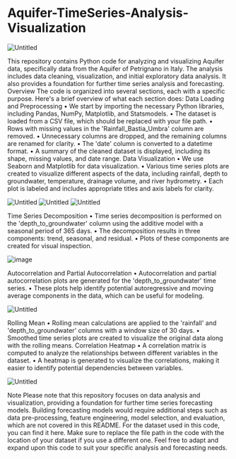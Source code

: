 # Aquifer-TimeSeries-Analysis-Visualization
![Untitled](https://github.com/stevengash/Aquifer-TimeSeries-Analysis-Visualization/assets/99188129/cdfa4b29-335f-46b4-aaa8-af88b8714e81)

This repository contains Python code for analyzing and visualizing Aquifer data, specifically data from the Aquifer of Petrignano in Italy. The analysis includes data cleaning, visualization, and initial exploratory data analysis. It also provides a foundation for further time series analysis and forecasting.
Overview
The code is organized into several sections, each with a specific purpose. Here's a brief overview of what each section does:
Data Loading and Preprocessing
•	We start by importing the necessary Python libraries, including Pandas, NumPy, Matplotlib, and Statsmodels.
•	The dataset is loaded from a CSV file, which should be replaced with your file path.
•	Rows with missing values in the 'Rainfall_Bastia_Umbra' column are removed.
•	Unnecessary columns are dropped, and the remaining columns are renamed for clarity.
•	The 'date' column is converted to a datetime format.
•	A summary of the cleaned dataset is displayed, including its shape, missing values, and date range.
Data Visualization
•	We use Seaborn and Matplotlib for data visualization.
•	Various time series plots are created to visualize different aspects of the data, including rainfall, depth to groundwater, temperature, drainage volume, and river hydrometry.
•	Each plot is labeled and includes appropriate titles and axis labels for clarity.

![Untitled](https://github.com/stevengash/Aquifer-TimeSeries-Analysis-Visualization/assets/99188129/acfda27b-4427-40c9-b6fa-e95fbf1cbf48)
![Untitled](https://github.com/stevengash/Aquifer-TimeSeries-Analysis-Visualization/assets/99188129/26f4e981-dbff-4029-b170-5877506197f2)
![Untitled](https://github.com/stevengash/Aquifer-TimeSeries-Analysis-Visualization/assets/99188129/f527ab55-8e26-4545-8e9a-db9e776a594f)

Time Series Decomposition
•	Time series decomposition is performed on the 'depth_to_groundwater' column using the additive model with a seasonal period of 365 days.
•	The decomposition results in three components: trend, seasonal, and residual.
•	Plots of these components are created for visual inspection.

![image](https://github.com/stevengash/Aquifer-TimeSeries-Analysis-Visualization/assets/99188129/96ba2f47-9b68-473b-8c88-52c2489ca62e)

Autocorrelation and Partial Autocorrelation
•	Autocorrelation and partial autocorrelation plots are generated for the 'depth_to_groundwater' time series.
•	These plots help identify potential autoregressive and moving average components in the data, which can be useful for modeling.

![Untitled](https://github.com/stevengash/Aquifer-TimeSeries-Analysis-Visualization/assets/99188129/444c6f20-0dd2-4553-b066-803a239df325)

Rolling Mean
•	Rolling mean calculations are applied to the 'rainfall' and 'depth_to_groundwater' columns with a window size of 30 days.
•	Smoothed time series plots are created to visualize the original data along with the rolling means.
Correlation Heatmap
•	A correlation matrix is computed to analyze the relationships between different variables in the dataset.
•	A heatmap is generated to visualize the correlations, making it easier to identify potential dependencies between variables.

![Untitled](https://github.com/stevengash/Aquifer-TimeSeries-Analysis-Visualization/assets/99188129/0de53a8f-c222-4b36-88b9-6ad76bea7236)

Note
Please note that this repository focuses on data analysis and visualization, providing a foundation for further time series forecasting models. Building forecasting models would require additional steps such as data pre-processing, feature engineering, model selection, and evaluation, which are not covered in this README.
For the dataset used in this code, you can find it here. Make sure to replace the file path in the code with the location of your dataset if you use a different one.
Feel free to adapt and expand upon this code to suit your specific analysis and forecasting needs.

